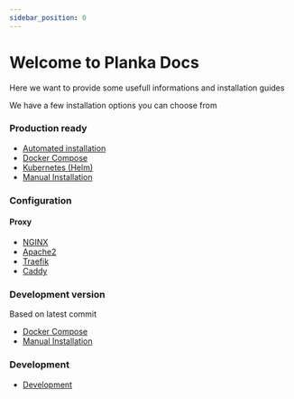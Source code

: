 ```yaml
---
sidebar_position: 0
---
```

# Welcome to Planka Docs
Here we want to provide some usefull informations and installation guides

We have a few installation options you can choose from

### Production ready
* [Automated installation](installation/auromated_installation/getting_started)
* [Docker Compose](installation/docker/production_version)
* [Kubernetes (Helm)](installation/kubernetes/helm_chart)
* [Manual Installation](category/manual-installation)


### Configuration
#### Proxy
* [NGINX](configuration/proxy/nginx)
* [Apache2](configuration/proxy/apache2)
* [Traefik](configuration/proxy/traefik)
* [Caddy](configuration/proxy/caddy)


### Development version
Based on latest commit
* [Docker Compose](installation/docker/development_version)
* [Manual Installation](category/development-version)


### Development
* [Development](development)